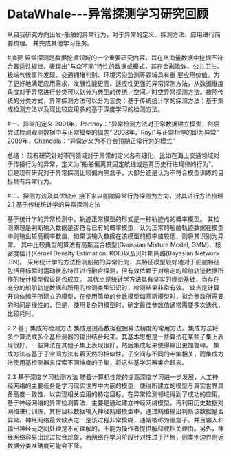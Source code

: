 # DataWhale---异常探测学习研究回顾
从自我研究方向出发-船舶的异常行为，对于异常的定义、探测方法、应用进行简要梳理。
并完成其他学习任务。

#摘要
异常探测是数据挖掘领域的一个重要研究内容，旨在从海量数据中挖掘不符合普适性规律、表现出“与众不同”特性的数据或模式，其在金融欺诈、公共卫生、极端气候事件发现、交通拥堵判别、环境污染监测等领域具有重
要应用价值。为了更好地满足应用需求，发展性能更高、适应性更强的异常探测方法，从数据维度角度对于异常进行分类可以划分为典型的传统／空间／时空异常探测方法。按照传统的分类方式，异常探测方法可以分为三类：基于传统统计学的探测方法；基于集成检测方法以及现比较应用多的基于深度学习的检测方法。


#一、异常的定义
2001年，Portnoy：“异常检测方法对正常数据建立模型，然后尝试检测观测数据中与正常模型的偏差”
2008年，Roy:"与正常相悖的即为异常"
2009年，Chandola：“异常定义为不符合预期正常行为的模式”

总结：
现有研究针对不同领域对于异常的定义各有细化，比如在海上交通领域对于传播行为的异常，定义为“船舶偏离其固定航线或违背历史行进规律的行为”。
但是现有研究对于异常探测比较偏向黑盒子，大部分还是认为不符合模型训练的目标具有异常行为。


#二、探测方法及其优缺点
接下来以船舶异常行为探测为方向，对其进行方法梳理
2.1 基于传统统计学的异常探测方法

基于统计学的异常检测中，轨迹正常模型的形式是一种轨迹点的概率模型。
其检测原理是判断输入数据是否符合已有的概率模型，认为正常的船舶轨迹数据在模型中则输出较高概率数值，如果该输入数据在该模型的概率值较低，则将其识别为异常。
其中比较典型的算法有高斯混合模型(Gaussian Mixture Model, GMM)、核密度估计(Kernel Density Estimation, KDE)以及贝叶斯网络(Bayesian Network ,BN)。
采用统计学的方法检测船舶的异常行为，其特征模型较好地对于船舶特征包括目标瞬时运动状态特征进行融合探测，但有效依赖于对给定的船舶轨迹数据所作的统计模型假设是否成立。
其优点是统计学方法具有坚实的理论基础，当存在充分的船舶轨迹数据和所用的检测类型知识时，检测结果非常有效。
缺点是计算开销依赖于所建立的模型，在使用简单的参数模型如高斯模型时，拟合参数所需要的时间是线性的，但是，使用复杂的模型时，确定最佳参数值通常需要多次迭代，比较耗时。

2.2 基于集成的检测方法
集成是提⾼数据挖掘算法精度的常⽤⽅法。集成⽅法将多个算法或多个基检测器的输出结合起来。其基本思想是⼀些算法在某些⼦集上表现很好，⼀些算法在其他⼦集上表现很好，然后集成起来使得输出更加鲁棒。
集成⽅法与基于⼦空间⽅法有着天然的相似性，⼦空间与不同的点集相关，⽽集成⽅法使⽤基检测器来探索不同维度的⼦集，将这些基学习器集合起来。

2.3 基于深度学习检测方法
随着计算机性能的提高深度学习进一步发展，人工神经网络的主要任务是学习现实世界中内嵌的模型，使得所建立的模型与真实世界具备高度一致性，以实现相关应用的特定目标，在异常检测领域得到了成功的应用。
基于神经网络的异常检测算法，主要是通过建立神经网络模型，再利用历史数据对网络进行训练，其将目标数据输入神经网络模型中，通过网络输出判断该数据是否异常。神经网络最大缺点之一是该过程非常模糊，通常被称为黑盒子。并且输入和输出神经元之间处理是不可理解的，不能为操作者提供解释或相关理由。另外，神经网络容易出现过拟合现象，若网络在学习阶段针对性过于严格，则类别边界附近数据分类准确度可能会下降。
